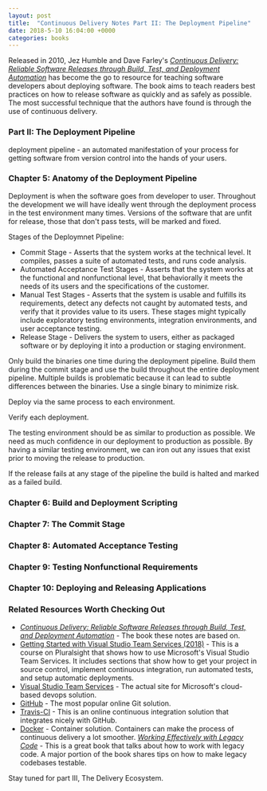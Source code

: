 ```yaml
---
layout: post
title:  "Continuous Delivery Notes Part II: The Deployment Pipeline"
date: 2018-5-10 16:04:00 +0000
categories: books
---
```


Released in 2010, Jez Humble and Dave Farley's *[Continuous Delivery: Reliable Software Releases through Build, Test, and Deployment Automation][cd]* has become the go to resource for teaching software developers about deploying software. The book aims to teach readers best practices on how to release software as quickly and as safely as possible. The most successful technique that the authors have found is through the use of continuous delivery.

### Part II: The Deployment Pipeline

deployment pipeline - an automated manifestation of your process for getting software from version control into the hands of your users.

### Chapter 5: Anatomy of the Deployment Pipeline

Deployment is when the software goes from developer to user. Throughout the development we will have ideally went through the deployment process in the test environment many times. Versions of the software that are unfit for release, those that don't pass tests, will be marked and fixed.

Stages of the Deploymnet Pipeline:
* Commit Stage - Asserts that the system works at the technical level. It compiles, passes a suite of automated tests, and runs code analysis.
* Automated Acceptance Test Stages - Asserts that the system works at the functional and nonfunctional level, that behaviorally it meets the needs of its users and the specifications of the customer.
* Manual Test Stages - Asserts that the system is usable and fulfills its requirements, detect any defects not caught by automated tests, and verify that it provides value to its users. These stages might typically include exploratory testing environments, integration environments, and user acceptance testing.
* Release Stage - Delivers the system to users, either as packaged software or by deploying it into a production or staging environment.

Only build the binaries one time during the deployment pipeline. Build them during the commit stage and use the build throughout the entire deployment pipeline. Multiple builds is problematic because it can lead to subtle differences between the binaries. Use a single binary to minimize risk.

Deploy via the same process to each environment.

Verify each deployment.

The testing environment should be as similar to production as possible. We need as much confidence in our deployment to production as possible. By having a similar testing environment, we can iron out any issues that exist prior to moving the release to production.

If the release fails at any stage of the pipeline the build is halted and marked as a failed build.

### Chapter 6: Build and Deployment Scripting

### Chapter 7: The Commit Stage

### Chapter 8: Automated Acceptance Testing

### Chapter 9: Testing Nonfunctional Requirements

### Chapter 10: Deploying and Releasing Applications

### Related Resources Worth Checking Out
* *[Continuous Delivery: Reliable Software Releases through Build, Test, and Deployment Automation][cd]* - The book these notes are based on.
* [Getting Started with Visual Studio Team Services (2018)][vsts] - This is a course on Pluralsight that shows how to use Microsoft's Visual Studio Team Services. It includes sections that show how to get your project in source control, implement continuous integration, run automated tests, and setup automatic deployments.
* [Visual Studio Team Services][vs] - The actual site for Microsoft's cloud-based devops solution.
* [GitHub][gh] - The most popular online Git solution.
* [Travis-CI][tr] - This is an online continuous integration solution that integrates nicely with GitHub.
* [Docker][do] - Container solution. Containers can make the process of continuous delivery a lot smoother.
*[Working Effectively with Legacy Code][lc]* - This is a great book that talks about how to work with legacy code. A major portion of the book shares tips on how to make legacy codebases testable.

Stay tuned for part III, The Delivery Ecosystem.

[cd]: https://www.amazon.com/Continuous-Delivery-Deployment-Automation-Addison-Wesley/dp/0321601912
[git]: https://git-scm.com/
[tfs]: https://www.visualstudio.com/tfs/
[mer]: https://www.mercurial-scm.org/
[svn]: https://subversion.apache.org/
[vsts]: https://app.pluralsight.com/library/courses/getting-started-visual-studio-team-services-2018/table-of-contents
[vs]: https://www.visualstudio.com/team-services/
[gh]: https://github.com/
[tr]: https://travis-ci.org/
[do]: https://www.docker.com/
[lc]: https://www.amazon.com/Working-Effectively-Legacy-Michael-Feathers/dp/0131177052/